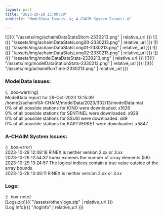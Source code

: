 ```yaml
---
layout: post
title: "2023-10-29 13:00:00"
subtitle: "ModelData Issues: 4; A-CHAIM System Issues: 4"

---
```


![]({{ "/assets/img/achaimDataStatsShort-2330213.png" | relative_url }})
![]({{ "/assets/img/achaimDataStatsLong00-2330213.png" | relative_url }})
![]({{ "/assets/img/achaimDataStatsLong01-2330213.png" | relative_url }})
![]({{ "/assets/img/achaimDataStatsLong02-2330213.png" | relative_url }})
![]({{ "/assets/img/modelDataDataStats-2330213.png" | relative_url }})
![]({{ "/assets/img/modelDataStationStats-2330213.png" | relative_url }})
![]({{ "/assets/img/achaimRunTime-2330213.png" | relative_url }})


### ModelData Issues:  
  
{: .box-warning}  
 ModelData report for 29-Oct-2023 13:15:09   
 /home2/achaim1/A-CHAIM/modelData/2023/302/13/modelData.mat   
 0% of all possible stations for IONO were downloaded. x1626   
 0% of all possible stations for SENTINEL were downloaded. x929   
 0% of all possible stations for SSUSI were downloaded. x89   
 0% of all possible stations for KARTVERKET were downloaded. x5847   
  
### A-CHAIM System Issues:  
  
{: .box-error}  
2023-10-29 12:48:16 RINEX is neither version 2.xx or 3.xx  
2023-10-29 12:54:37 Index exceeds the number of array elements (58).  
2023-10-29 13:24:57 The logical indices contain a true value outside of the array bounds.  
2023-10-29 13:49:11 RINEX is neither version 2.xx or 3.xx  

### Logs:  
  
{: .box-note}  
[Logs.zip]({{ "/assets/other/logs.zip" | relative_url }})  
[Log Info]({{ "/logInfo" | relative_url }})  
